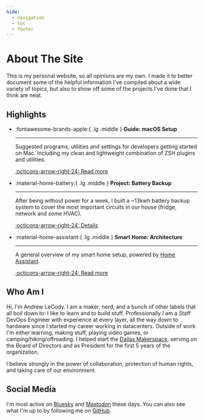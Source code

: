 ```yaml
---
hide:
  - navigation
  - toc
  - footer
---
```


# About The Site

This is my personal website, so all opinions are my own. I made it to better document some of the helpful information I've compiled about a wide variety of topics, but also to show off some of the projects I've done that I think are neat.

## Highlights

<div class="grid cards" markdown>

- :fontawesome-brands-apple:{ .lg .middle } **Guide: macOS Setup**

    ---

    Suggested programs, utilities and settings for developers getting started on Mac. Including my clean and lightweight combination of ZSH plugins and utilities.

    [:octicons-arrow-right-24: Read more](guides/macos-setup.md)

- :material-home-battery:{ .lg .middle } **Project: Battery Backup**

    ---

    After being without power for a week, I built a ~13kwh battery backup system to cover the most important circuits in our house (fridge, network and _some_ HVAC).

    [:octicons-arrow-right-24: Details](projects/battery-backup.md)

- :material-home-assistant:{ .lg .middle } **Smart Home: Architecture**

    ---

    A general overview of my smart home setup, powered by [Home Assistant](https://www.home-assistant.io/).

    [:octicons-arrow-right-24: Read more](smart-home/architecture.md)

</div>

## Who Am I

Hi, I'm Andrew LeCody. I am a maker, nerd, and a bunch of other labels that all boil down to: I like to learn and to build stuff. Professionally I am a Staff DevOps Engineer with experience at every layer, all the way down to hardware since I started my career working in datacenters. Outside of work I'm either learning, making stuff, playing video games, or camping/hiking/offroading. I helped start the [Dallas Makerspace](https://dallasmakerspace.org), serving on the Board of Directors and as President for the first 5 years of the organization.

I believe strongly in the power of collaboration, protection of human rights, and taking care of our environment.

## Social Media

I'm most active on <a rel="me" href="https://bsky.app/profile/andrewlecody.bsky.social">Bluesky</a> and <a rel="me" href="https://social.treehouse.systems/@andrewlecody">Mastodon</a> these days. You can also see what I'm up to by following me on [GitHub](https://github.com/aceat64).
